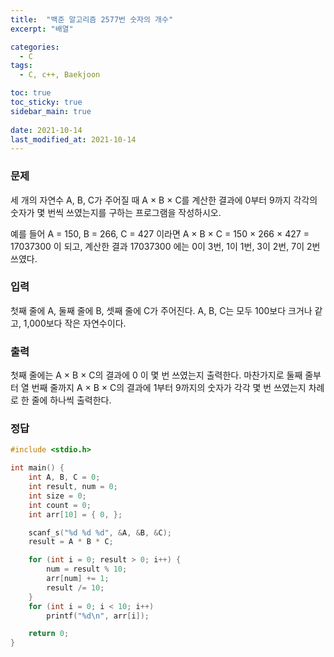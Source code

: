 ```yaml
---
title:  "백준 알고리즘 2577번 숫자의 개수"
excerpt: "배열"

categories:
  - C
tags:
  - C, c++, Baekjoon

toc: true
toc_sticky: true
sidebar_main: true
 
date: 2021-10-14
last_modified_at: 2021-10-14
---
```

### 문제

 세 개의 자연수 A, B, C가 주어질 때 A × B × C를 계산한 결과에 0부터 9까지 각각의 숫자가 몇 번씩 쓰였는지를 구하는 프로그램을 작성하시오.

 예를 들어 A = 150, B = 266, C = 427 이라면 A × B × C = 150 × 266 × 427 = 17037300 이 되고, 계산한 결과 17037300 에는 0이 3번, 1이 1번, 3이 2번, 7이 2번 쓰였다.

### 입력
 첫째 줄에 A, 둘째 줄에 B, 셋째 줄에 C가 주어진다. A, B, C는 모두 100보다 크거나 같고, 1,000보다 작은 자연수이다.

### 출력
 첫째 줄에는 A × B × C의 결과에 0 이 몇 번 쓰였는지 출력한다. 마찬가지로 둘째 줄부터 열 번째 줄까지 A × B × C의 결과에 1부터 9까지의 숫자가 각각 몇 번 쓰였는지 차례로 한 줄에 하나씩 출력한다.

### 정답

```c
#include <stdio.h>

int main() {
	int A, B, C = 0;
	int result, num = 0;
	int size = 0;
	int count = 0;
	int arr[10] = { 0, };

	scanf_s("%d %d %d", &A, &B, &C);
	result = A * B * C;

	for (int i = 0; result > 0; i++) {
		num = result % 10;
		arr[num] += 1;
		result /= 10;	
	}
	for (int i = 0; i < 10; i++) 
		printf("%d\n", arr[i]);

	return 0;
}
```